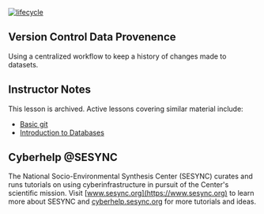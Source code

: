 [![lifecycle](https://img.shields.io/badge/lifecycle-archived-lightgrey.svg)](https://github.com/orgs/SESYNC-ci/projects/2)

## Version Control Data Provenence

Using a centralized workflow to keep a history of changes made to datasets.

## Instructor Notes

This lesson is archived. Active lessons covering similar material include:

* [Basic git](https://github.com/sesync-ci/basic-git-lesson)
* [Introduction to Databases](https://github.com/sesync-ci/introdb-lesson)

## Cyberhelp @SESYNC

The National Socio-Environmental Synthesis Center (SESYNC) curates and runs
tutorials on using cyberinfrastructure in pursuit of the Center's scientific
mission. Visit [www.sesync.org](https://www.sesync.org) to learn more about
SESYNC and [cyberhelp.sesync.org](https://cyberhelp.sesync.org) for more
tutorials and ideas.
